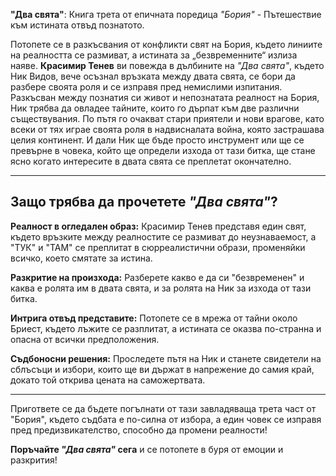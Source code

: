**"Два свята"**: Книга трета от епичната поредица *"Бория"* - Пътешествие към истината отвъд познатото.

Потопете се в разкъсвания от конфликти свят на Бория, където линиите на реалността се размиват, а истината за „безвременните“ излиза наяве. **Красимир Тенев** ви повежда в дълбините на *"Два свята"*, където Ник Видов, вече осъзнал връзката между двата свята, се бори да разбере своята роля и се изправя пред немислими изпитания.
Разкъсван между познатия си живот и непознатата реалност на Бория, Ник трябва да овладее тайните, които го дърпат към две различни съществувания. По пътя го очакват стари приятели и нови врагове, като всеки от тях играе своята роля в надвисналата война, която застрашава целия континент. И дали Ник ще бъде просто инструмент или ще се превърне в човека, който ще определи изхода от тази битка, ще стане ясно когато интересите в двата свята се преплетат окончателно.

---

## Защо трябва да прочетете *"Два свята"*?

**Реалност в огледален образ:** Красимир Тенев представя един свят, където връзките между реалностите се размиват до неузнаваемост, а "ТУК" и "ТАМ" се преплитат в сюрреалистични образи, променяйки всичко, което смятате за истина.

**Разкритие на произхода:** Разберете какво е да си "безвременен" и каква е ролята им в двата свята, и за ролята на Ник за изхода от тази битка.

**Интрига отвъд представите:** Потопете се в мрежа от тайни около Бриест, където лъжите се разплитат, а истината се оказва по-странна и опасна от всички предположения.

**Съдбоносни решения:** Проследете пътя на Ник и станете свидетели на сблъсъци и избори, които ще ви държат в напрежение до самия край, докато той открива цената на саможертвата.

---

Пригответе се да бъдете погълнати от тази завладяваща трета част от "Бория", където съдбата е по-силна от избора, а един човек се изправя пред предизвикателство, способно да промени реалности! 

**Поръчайте *"Два свята"* сега** и се потопете в буря от емоции и разкрития!